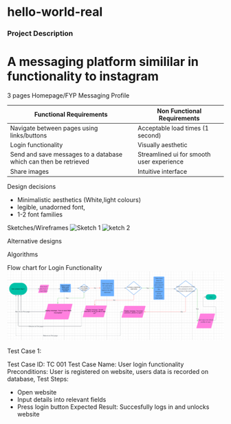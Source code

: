 # hello-world-real

### Project Description

# A messaging platform simililar in functionality to instagram

3 pages
Homepage/FYP
Messaging
Profile

| Functional Requirements                                          | Non Functional Requirements               |
| ---------------------------------------------------------------- | ----------------------------------------- |
| Navigate between pages using links/buttons                       | Acceptable load times (1 second)          |
| Login functionality                                              | Visually aesthetic                        |
| Send and save messages to a database which can then be retrieved | Streamlined ui for smooth user experience |
| Share images                                                     | Intuitive interface                       |

Design decisions

- Minimalistic aesthetics (White,light colours)
- legible, unadorned font,
- 1-2 font families

Sketches/Wireframes
![Sketch 1](1000022271-1.jpg)
![ketch 2](1000022270.jpg)

Alternative designs

Algorithms

Flow chart for Login Functionality
![flowchart](<Screenshot 2025-08-14 111442.png>)

Test Case 1:

Test Case ID: TC 001
Test Case Name: User login functionality
Preconditions: User is registered on website, users data is recorded on database,
Test Steps:

- Open website
- Input details into relevant fields
- Press login button
  Expected Result: Succesfully logs in and unlocks website
